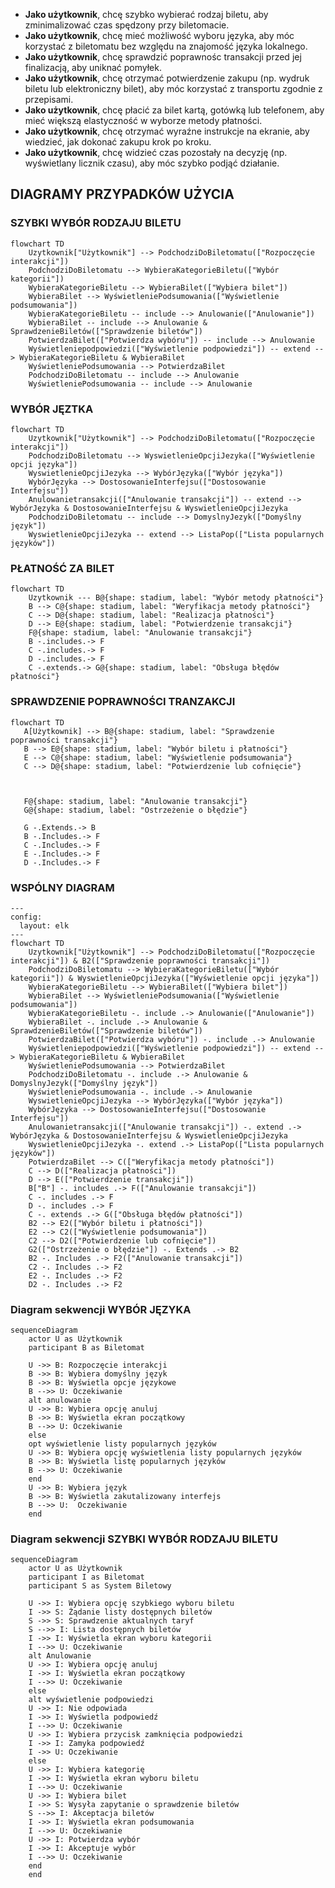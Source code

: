
- **Jako użytkownik**, chcę szybko wybierać rodzaj biletu, aby zminimalizować czas spędzony przy biletomacie.
- **Jako użytkownik**, chcę mieć możliwość wyboru języka, aby móc korzystać z biletomatu bez względu na znajomość języka lokalnego.
- **Jako użytkownik**, chcę sprawdzić poprawnośc transakcji przed jej finalizacją, aby uniknać pomyłek.
- **Jako użytkownik**, chcę otrzymać potwierdzenie zakupu (np. wydruk biletu lub elektroniczny bilet), aby móc korzystać z transportu zgodnie z przepisami.
- **Jako użytkownik**, chcę płacić za bilet kartą, gotówką lub telefonem, aby mieć
większą elastyczność w wyborze metody płatności.
- **Jako użytkownik**, chcę otrzymać wyraźne instrukcje na ekranie, aby wiedzieć,
jak dokonać zakupu krok po kroku.
- **Jako użytkownik**, chcę widzieć czas pozostały na decyzję (np. wyświetlany
licznik czasu), aby móc szybko podjąć działanie.

## DIAGRAMY PRZYPADKÓW UŻYCIA


### SZYBKI WYBÓR RODZAJU BILETU
```mermaid
flowchart TD
    Uzytkownik["Użytkownik"] --> PodchodziDoBiletomatu(["Rozpoczęcie interakcji"])
    PodchodziDoBiletomatu --> WybieraKategorieBiletu(["Wybór kategorii"])
    WybieraKategorieBiletu --> WybieraBilet(["Wybiera bilet"])
    WybieraBilet --> WyświetleniePodsumowania(["Wyświetlenie podsumowania"])
    WybieraKategorieBiletu -- include --> Anulowanie(["Anulowanie"])
    WybieraBilet -- include --> Anulowanie & SprawdzenieBiletów(["Sprawdzenie biletów"])
    PotwierdzaBilet(["Potwierdza wybóru"]) -- include --> Anulowanie
    Wyświetleniepodpowiedzi(["Wyświetlenie podpowiedzi"]) -- extend --> WybieraKategorieBiletu & WybieraBilet
    WyświetleniePodsumowania --> PotwierdzaBilet
    PodchodziDoBiletomatu -- include --> Anulowanie
    WyświetleniePodsumowania -- include --> Anulowanie
```
### WYBÓR JĘZTKA
```mermaid
flowchart TD
    Uzytkownik["Użytkownik"] --> PodchodziDoBiletomatu(["Rozpoczęcie interakcji"])
    PodchodziDoBiletomatu --> WyswietlenieOpcjiJezyka(["Wyświetlenie opcji języka"])
    WyswietlenieOpcjiJezyka --> WybórJęzyka(["Wybór języka"])
    WybórJęzyka --> DostosowanieInterfejsu(["Dostosowanie Interfejsu"])
    Anulowanietransakcji(["Anulowanie transakcji"]) -- extend --> WybórJęzyka & DostosowanieInterfejsu & WyswietlenieOpcjiJezyka
    PodchodziDoBiletomatu -- include --> DomyslnyJezyk(["Domyślny język"])
    WyswietlenieOpcjiJezyka -- extend --> ListaPop(["Lista popularnych języków"])
```

### PŁATNOŚĆ ZA BILET
```mermaid
flowchart TD
    Uzytkownik --- B@{shape: stadium, label: "Wybór metody płatności"}
    B --> C@{shape: stadium, label: "Weryfikacja metody płatności"}
    C --> D@{shape: stadium, label: "Realizacja płatności"}
    D --> E@{shape: stadium, label: "Potwierdzenie transakcji"}
    F@{shape: stadium, label: "Anulowanie transakcji"}
    B -.includes.-> F
    C -.includes.-> F
    D -.includes.-> F
    C -.extends.-> G@{shape: stadium, label: "Obsługa błędów płatności"}
```

### SPRAWDZENIE POPRAWNOŚCI TRANZAKCJI
```mermaid
flowchart TD
   A[Użytkownik] --> B@{shape: stadium, label: "Sprawdzenie poprawności transakcji"}
   B --> E@{shape: stadium, label: "Wybór biletu i płatności"}
   E --> C@{shape: stadium, label: "Wyświetlenie podsumowania"}
   C --> D@{shape: stadium, label: "Potwierdzenie lub cofnięcie"}
   
   

   F@{shape: stadium, label: "Anulowanie transakcji"}
   G@{shape: stadium, label: "Ostrzeżenie o błędzie"}

   G -.Extends.-> B
   B -.Includes.-> F
   C -.Includes.-> F
   E -.Includes.-> F
   D -.Includes.-> F
```

### WSPÓLNY DIAGRAM
```mermaid
---
config:
  layout: elk
---
flowchart TD
    Uzytkownik["Użytkownik"] --> PodchodziDoBiletomatu(["Rozpoczęcie interakcji"]) & B2(["Sprawdzenie poprawności transakcji"])
    PodchodziDoBiletomatu --> WybieraKategorieBiletu(["Wybór kategorii"]) & WyswietlenieOpcjiJezyka(["Wyświetlenie opcji języka"])
    WybieraKategorieBiletu --> WybieraBilet(["Wybiera bilet"])
    WybieraBilet --> WyświetleniePodsumowania(["Wyświetlenie podsumowania"])
    WybieraKategorieBiletu -. include .-> Anulowanie(["Anulowanie"])
    WybieraBilet -. include .-> Anulowanie & SprawdzenieBiletów(["Sprawdzenie biletów"])
    PotwierdzaBilet(["Potwierdza wybóru"]) -. include .-> Anulowanie
    Wyświetleniepodpowiedzi(["Wyświetlenie podpowiedzi"]) -- extend --> WybieraKategorieBiletu & WybieraBilet
    WyświetleniePodsumowania --> PotwierdzaBilet
    PodchodziDoBiletomatu -. include .-> Anulowanie & DomyslnyJezyk(["Domyślny język"])
    WyświetleniePodsumowania -. include .-> Anulowanie
    WyswietlenieOpcjiJezyka --> WybórJęzyka(["Wybór języka"])
    WybórJęzyka --> DostosowanieInterfejsu(["Dostosowanie Interfejsu"])
    Anulowanietransakcji(["Anulowanie transakcji"]) -. extend .-> WybórJęzyka & DostosowanieInterfejsu & WyswietlenieOpcjiJezyka
    WyswietlenieOpcjiJezyka -. extend .-> ListaPop(["Lista popularnych języków"])
    PotwierdzaBilet --> C(["Weryfikacja metody płatności"])
    C --> D(["Realizacja płatności"])
    D --> E(["Potwierdzenie transakcji"])
    B["B"] -. includes .-> F(["Anulowanie transakcji"])
    C -. includes .-> F
    D -. includes .-> F
    C -. extends .-> G(["Obsługa błędów płatności"])
    B2 --> E2(["Wybór biletu i płatności"])
    E2 --> C2(["Wyświetlenie podsumowania"])
    C2 --> D2(["Potwierdzenie lub cofnięcie"])
    G2(["Ostrzeżenie o błędzie"]) -. Extends .-> B2
    B2 -. Includes .-> F2(["Anulowanie transakcji"])
    C2 -. Includes .-> F2
    E2 -. Includes .-> F2
    D2 -. Includes .-> F2
```


### Diagram sekwencji WYBÓR JĘZYKA
```mermaid
sequenceDiagram
    actor U as Użytkownik
    participant B as Biletomat

    U ->> B: Rozpoczęcie interakcji
    B ->> B: Wybiera domyślny język
    B ->> B: Wyświetla opcje językowe
    B -->> U: Oczekiwanie
    alt anulowanie
    U ->> B: Wybiera opcję anuluj
    B ->> B: Wyświetla ekran początkowy
    B -->> U: Oczekiwanie
    else
    opt wyświetlenie listy popularnych języków
    U ->> B: Wybiera opcję wyświetlenia listy popularnych języków
    B ->> B: Wyświetla listę popularnych języków
    B -->> U: Oczekiwanie
    end
    U ->> B: Wybiera język
    B ->> B: Wyświetla zakutalizowany interfejs
    B -->> U:  Oczekiwanie
    end
```

### Diagram sekwencji SZYBKI WYBÓR RODZAJU BILETU
```mermaid
sequenceDiagram
    actor U as Użytkownik
    participant I as Biletomat
    participant S as System Biletowy
    
    U ->> I: Wybiera opcję szybkiego wyboru biletu
    I ->> S: Żądanie listy dostępnych biletów
    S ->> S: Sprawdzenie aktualnych taryf
    S -->> I: Lista dostępnych biletów
    I ->> I: Wyświetla ekran wyboru kategorii
    I -->> U: Oczekiwanie
    alt Anulowanie
    U ->> I: Wybiera opcję anuluj
    I ->> I: Wyświetla ekran początkowy
    I -->> U: Oczekiwanie
    else
    alt wyświetlenie podpowiedzi
    U ->> I: Nie odpowiada
    I ->> I: Wyświetla podpowiedź
    I -->> U: Oczekiwanie
    U ->> I: Wybiera przycisk zamknięcia podpowiedzi
    I ->> I: Zamyka podpowiedź
    I ->> U: Oczekiwanie
    else
    U ->> I: Wybiera kategorię
    I ->> I: Wyświetla ekran wyboru biletu
    I -->> U: Oczekiwanie
    U ->> I: Wybiera bilet
    I ->> S: Wysyła zapytanie o sprawdzenie biletów
    S -->> I: Akceptacja biletów
    I ->> I: Wyświetla ekran podsumowania
    I -->> U: Oczekiwanie
    U ->> I: Potwierdza wybór
    I ->> I: Akceptuje wybór
    I -->> U: Oczekiwanie
    end
    end
```

